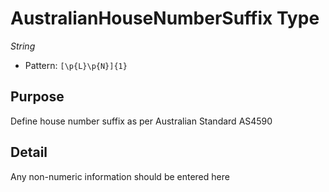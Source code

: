 # AustralianHouseNumberSuffix Type

*String*

- Pattern: `[\p{L}\p{N}]{1}`

## Purpose

Define house number suffix as per Australian Standard AS4590
## Detail

Any non-numeric information should be entered here